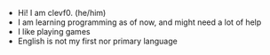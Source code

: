 - Hi! I am clevf0. (he/him)
- I am learning programming as of now, and might need a lot of help
- I like playing games
- English is not my first nor primary language
